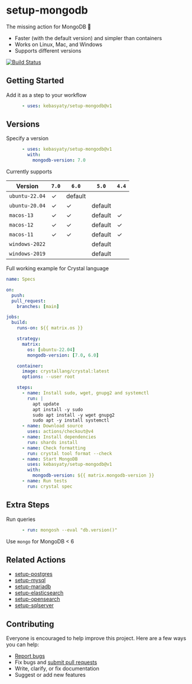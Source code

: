 # setup-mongodb

The missing action for MongoDB :tada:

- Faster (with the default version) and simpler than containers
- Works on Linux, Mac, and Windows
- Supports different versions

[![Build Status](https://github.com/ankane/setup-mongodb/workflows/build/badge.svg?branch=v1)](https://github.com/ankane/setup-mongodb/actions)

## Getting Started

Add it as a step to your workflow

```yml
      - uses: kebasyaty/setup-mongodb@v1
```

## Versions

Specify a version

```yml
      - uses: kebasyaty/setup-mongodb@v1
        with:
          mongodb-version: 7.0
```

Currently supports

Version | `7.0` | `6.0` | `5.0` | `4.4`
--- | --- | --- | --- | ---
`ubuntu-22.04` | ✓ | default | |
`ubuntu-20.04` | ✓ | ✓ | default |
`macos-13` | ✓ | ✓ | default | ✓ |
`macos-12` | ✓ | ✓ | default | ✓ |
`macos-11` | ✓ | ✓ | default | ✓ |
`windows-2022` | | | default |
`windows-2019` | | | default |

Full working example for Crystal language

```yml
name: Specs

on:
  push:
  pull_request:
    branches: [main]

jobs:
  build:
    runs-on: ${{ matrix.os }}

    strategy:
      matrix:
        os: [ubuntu-22.04]
        mongodb-version: [7.0, 6.0]

    container:
      image: crystallang/crystal:latest
      options: --user root

    steps:
      - name: Install sudo, wget, gnupg2 and systemctl
        run: |
          apt update
          apt install -y sudo
          sudo apt install -y wget gnupg2
          sudo apt -y install systemctl
      - name: Download source
        uses: actions/checkout@v4
      - name: Install dependencies
        run: shards install
      - name: Check formatting
        run: crystal tool format --check
      - name: Start MongoDB
        uses: kebasyaty/setup-mongodb@v1
        with:
          mongodb-version: ${{ matrix.mongodb-version }}
      - name: Run tests
        run: crystal spec
```

## Extra Steps

Run queries

```yml
      - run: mongosh --eval "db.version()"
```

Use `mongo` for MongoDB < 6

## Related Actions

- [setup-postgres](https://github.com/ankane/setup-postgres)
- [setup-mysql](https://github.com/ankane/setup-mysql)
- [setup-mariadb](https://github.com/ankane/setup-mariadb)
- [setup-elasticsearch](https://github.com/ankane/setup-elasticsearch)
- [setup-opensearch](https://github.com/ankane/setup-opensearch)
- [setup-sqlserver](https://github.com/ankane/setup-sqlserver)

## Contributing

Everyone is encouraged to help improve this project. Here are a few ways you can help:

- [Report bugs](https://github.com/ankane/setup-mongodb/issues)
- Fix bugs and [submit pull requests](https://github.com/ankane/setup-mongodb/pulls)
- Write, clarify, or fix documentation
- Suggest or add new features
